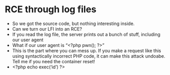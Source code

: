 # RCE through log files

* So we got the source code, but nothing interesting inside.
* Can we turn our LFI into an RCE?
* If you read the log file, the server prints out a bunch of stuff, including our user agent
* What if our user agent is “&lt;?php pwn\(\); ?&gt;”
* This is the part where you can mess up. If you make a request like this using syntactically incorrect PHP code, it can make this attack undoabe. Tell me if you need the container reset!
* &lt;?php echo exec\(‘id’\) ?&gt;

